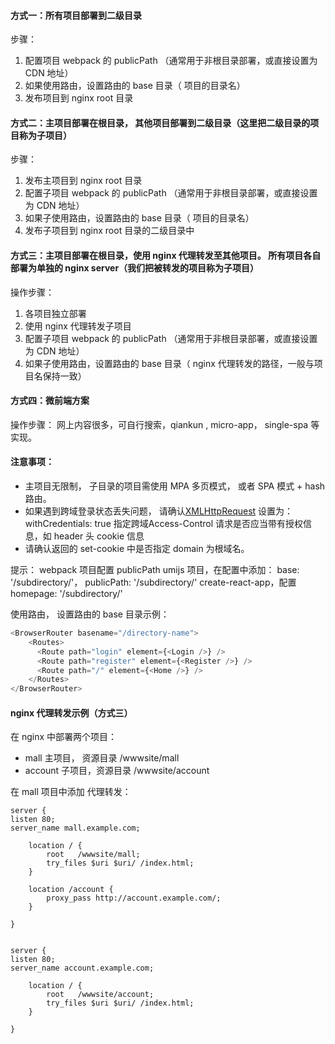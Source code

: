 #### 
#### 方式一：所有项目部署到二级目录
步骤：

1. 配置项目 webpack 的 publicPath （通常用于非根目录部署，或直接设置为 CDN 地址）
2. 如果使用路由，设置路由的 base 目录（ 项目的目录名）
3. 发布项目到 nginx root 目录
#### 
#### 方式二：主项目部署在根目录， 其他项目部署到二级目录（这里把二级目录的项目称为子项目）
步骤：

1. 发布主项目到 nginx root 目录
2. 配置子项目 webpack 的 publicPath （通常用于非根目录部署，或直接设置为 CDN 地址）
3. 如果子使用路由，设置路由的 base 目录（ 项目的目录名）
4. 发布子项目到 nginx root 目录的二级目录中
#### 
#### 方式三：主项目部署在根目录，使用 nginx 代理转发至其他项目。 所有项目各自部署为单独的 nginx server（我们把被转发的项目称为子项目）

操作步骤：

1. 各项目独立部署
2. 使用 nginx 代理转发子项目
3. 配置子项目 webpack 的 publicPath （通常用于非根目录部署，或直接设置为 CDN 地址）
4. 如果子使用路由，设置路由的 base 目录（ nginx 代理转发的路径，一般与项目名保持一致）

#### 方式四：微前端方案
操作步骤：
网上内容很多，可自行搜索，qiankun , micro-app， single-spa 等实现。

#### 注意事项：

- 主项目无限制， 子目录的项目需使用 MPA 多页模式， 或者 SPA 模式 + hash 路由。
- 如果遇到跨域登录状态丢失问题， 请确认[XMLHttpRequest](https://developer.mozilla.org/zh-CN/docs/Web/API/XMLHttpRequest) 设置为： withCredentials: true  指定跨域Access-Control 请求是否应当带有授权信息，如 header 头 cookie 信息
- 请确认返回的 set-cookie 中是否指定 domain 为根域名。

提示：
webpack 项目配置 publicPath
umijs 项目，在配置中添加： base: '/subdirectory/'， publicPath: '/subdirectory/'
create-react-app，配置 homepage: '/subdirectory/' 

使用路由， 设置路由的 base 目录示例：
```typescript
<BrowserRouter basename="/directory-name">
    <Routes>
      <Route path="login" element={<Login />} />
      <Route path="register" element={<Register />} />
      <Route path="/" element={<Home />} />
    </Routes>
</BrowserRouter>
```

#### nginx 代理转发示例（方式三）

在 nginx 中部署两个项目：

- mall 主项目， 资源目录 /wwwsite/mall
- account 子项目，资源目录 /wwwsite/account

在 mall 项目中添加 代理转发：

```
server {
listen 80;
server_name mall.example.com;

    location / {
        root   /wwwsite/mall;
        try_files $uri $uri/ /index.html;
    }

    location /account {
        proxy_pass http://account.example.com/;
    }

}


server {
listen 80;
server_name account.example.com;

    location / {
        root   /wwwsite/account;
        try_files $uri $uri/ /index.html;
    }

}
```

